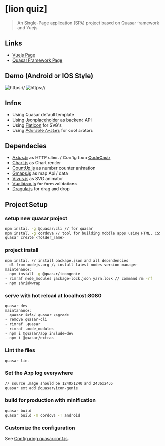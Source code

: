 # [lion quiz]

> An Single-Page application (SPA) project based on Quasar framework and Vuejs

## Links

* [Vuejs Page](https://vuejs.org/)
* [Quasar Framework Page](http://quasar-framework.org/)

## Demo (Android or IOS Style)

![https://](~assets\misc\icon-ios.png)
![https://](~assets\misc\icon-android.png)

## Infos

* Using Quasar default template
* Using [Jsonplaceholder](https://jsonplaceholder.typicode.com/) as backend API
* Using [Flaticon](http://www.flaticon.com) for SVG's
* Using [Adorable Avatars](http://avatars.adorable.io/) for cool avatars

## Dependecies

* [Axios.js](https://github.com/mzabriskie/axios) as HTTP client / Config from [CodeCasts](https://github.com/codecasts/spa-starter-kit/blob/develop/client/src/plugins/http/index.js)
* [Chart.js](http://www.chartjs.org) as Chart render
* [CountUp.js](https://inorganik.github.io/countUp.js/) as number counter animation
* [Gmaps.js](https://hpneo.github.io/gmaps/) as map Api / data
* [Vivus.js](https://maxwellito.github.io/vivus/) as SVG animator
* [Vuelidate.js](https://monterail.github.io/vuelidate/) for form validations
* [Dragula.js](https://github.com/bevacqua/dragula) for drag and drop

## Project Setup

### setup new quasar project

```bash
npm install -g @quasar/cli // for quasar
npm install -g cordova // tool for building mobile apps using HTML, CSS and JS
quasar create <folder_name>
```

### project install

```bash
npm install // install package.json and all dependencies
- dl from nodejs.org // install latest nodes version manager
maintenance:
- npm install -g @quasar/icongenie
- rimraf node_modules package-lock.json yarn.lock // command rm -rf
- npm shrinkwrap
```

### serve with hot reload at localhost:8080

```bash
quasar dev
maintanance:
- quasar info/ quasar upgrade
- remove quasar-cli
- rimraf .quasar
- rimraf .node_modules
- npm i @quasar/app include=dev
- npm i @quasar/extras
```

### Lint the files

```bash
quasar lint
```

### Set the App log everywhere

```bash
// source image should be 1240x1240 and 2436x2436
quasar ext add @quasar/icon-genie
```

### build for production with minification

```bash
quasar build
quasar build -m cordova -T android
```

### Customize the configuration

See [Configuring quasar.conf.js](https://quasar.dev/quasar-cli/quasar-conf-js).

